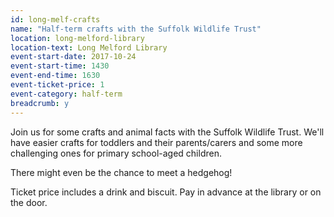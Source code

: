 ```yaml
---
id: long-melf-crafts
name: "Half-term crafts with the Suffolk Wildlife Trust"
location: long-melford-library
location-text: Long Melford Library
event-start-date: 2017-10-24
event-start-time: 1430
event-end-time: 1630
event-ticket-price: 1
event-category: half-term
breadcrumb: y
---
```


Join us for some crafts and animal facts with the Suffolk Wildlife Trust. We'll have easier crafts for toddlers and their parents/carers and some more challenging ones for primary school-aged children.

There might even be the chance to meet a hedgehog!

Ticket price includes a drink and biscuit. Pay in advance at the library or on the door.

